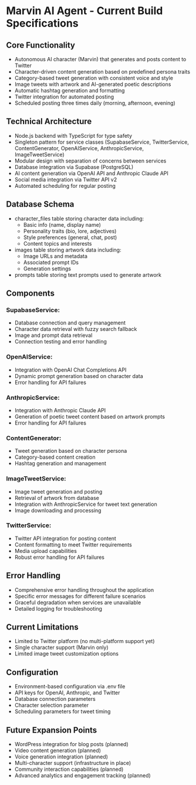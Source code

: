 # Marvin AI Agent - Current Build Specifications

## Core Functionality
- Autonomous AI character (Marvin) that generates and posts content to Twitter
- Character-driven content generation based on predefined persona traits
- Category-based tweet generation with consistent voice and style
- Image tweets with artwork and AI-generated poetic descriptions
- Automatic hashtag generation and formatting
- Twitter integration for automated posting
- Scheduled posting three times daily (morning, afternoon, evening)
## Technical Architecture
- Node.js backend with TypeScript for type safety
- Singleton pattern for service classes (SupabaseService, TwitterService, ContentGenerator, OpenAIService, AnthropicService, ImageTweetService)
- Modular design with separation of concerns between services
- Database integration via Supabase (PostgreSQL)
- AI content generation via OpenAI API and Anthropic Claude API
- Social media integration via Twitter API v2
- Automated scheduling for regular posting
## Database Schema
- character_files table storing character data including:
  - Basic info (name, display name)
  - Personality traits (bio, lore, adjectives)
  - Style preferences (general, chat, post)
  - Content topics and interests
- images table storing artwork data including:
  - Image URLs and metadata
  - Associated prompt IDs
  - Generation settings
- prompts table storing text prompts used to generate artwork
## Components
### SupabaseService:
- Database connection and query management
- Character data retrieval with fuzzy search fallback
- Image and prompt data retrieval
- Connection testing and error handling

### OpenAIService:
- Integration with OpenAI Chat Completions API
- Dynamic prompt generation based on character data
- Error handling for API failures

### AnthropicService:
- Integration with Anthropic Claude API
- Generation of poetic tweet content based on artwork prompts
- Error handling for API failures

### ContentGenerator:
- Tweet generation based on character persona
- Category-based content creation
- Hashtag generation and management

### ImageTweetService:
- Image tweet generation and posting
- Retrieval of artwork from database
- Integration with AnthropicService for tweet text generation
- Image downloading and processing

### TwitterService:
- Twitter API integration for posting content
- Content formatting to meet Twitter requirements
- Media upload capabilities
- Robust error handling for API failures
## Error Handling
- Comprehensive error handling throughout the application
- Specific error messages for different failure scenarios
- Graceful degradation when services are unavailable
- Detailed logging for troubleshooting
## Current Limitations
- Limited to Twitter platform (no multi-platform support yet)
- Single character support (Marvin only)
- Limited image tweet customization options
## Configuration
- Environment-based configuration via .env file
- API keys for OpenAI, Anthropic, and Twitter
- Database connection parameters
- Character selection parameter
- Scheduling parameters for tweet timing
## Future Expansion Points
- WordPress integration for blog posts (planned)
- Video content generation (planned)
- Voice generation integration (planned)
- Multi-character support (infrastructure in place)
- Community interaction capabilities (planned)
- Advanced analytics and engagement tracking (planned)
